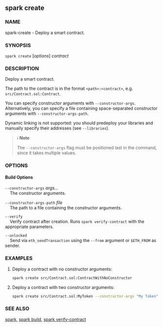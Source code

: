 ## spark create

### NAME

spark-create - Deploy a smart contract.

### SYNOPSIS

`spark create` [*options*] _contract_

### DESCRIPTION

Deploy a smart contract.

The path to the contract is in the format `<path>:<contract>`, e.g. `src/Contract.sol:Contract`.

You can specify constructor arguments with `--constructor-args`. Alternatively, you can specify a file
containing space-separated constructor arguments with `--constructor-args-path`.

Dynamic linking is not supported: you should predeploy your libraries and manually specify their addresses (see `--libraries`).

> ℹ️ **Note**
>
> The `--constructor-args` flag must be positioned last in the command, since it takes multiple values.

### OPTIONS

#### Build Options

`--constructor-args` _args..._  
&nbsp;&nbsp;&nbsp;&nbsp;The constructor arguments.

`--constructor-args-path` _file_  
&nbsp;&nbsp;&nbsp;&nbsp;The path to a file containing the constructor arguments.

`--verify`  
&nbsp;&nbsp;&nbsp;&nbsp;Verify contract after creation. Runs `spark verify-contract` with the appropriate parameters.

<!-- {{#include ../common/verifier-options.md}} -->

`--unlocked`  
&nbsp;&nbsp;&nbsp;&nbsp;Send via `eth_sendTransaction` using the `--from` argument or `$ETH_FROM` as sender.

<!-- {{#include ../common/transaction-options.md}}

{{#include ../common/wallet-options.md}}

{{#include ../common/rpc-options.md}}

{{#include ../common/etherscan-options.md}}

{{#include core-build-options.md}}

{{#include ../common/display-options.md}}

{{#include common-options.md}} -->

### EXAMPLES

1. Deploy a contract with no constructor arguments:

   ```sh
   spark create src/Contract.sol:ContractWithNoConstructor
   ```

2. Deploy a contract with two constructor arguments:
   ```sh
   spark create src/Contract.sol:MyToken --constructor-args "My Token" "MT"
   ```

### SEE ALSO

[spark](./spark.md), [spark build](./spark-build.md), [spark verify-contract](./spark-verify-contract.md)

[eip1559]: https://github.com/ethereum/EIPs/blob/master/EIPS/eip-1559.md
